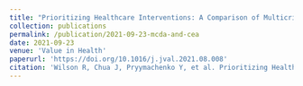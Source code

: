 ```yaml
---
title: "Prioritizing Healthcare Interventions: A Comparison of Multicriteria Decision Analysis and Cost-Effectiveness Analysis"
collection: publications
permalink: /publication/2021-09-23-mcda-and-cea
date: 2021-09-23
venue: 'Value in Health'
paperurl: 'https://doi.org/10.1016/j.jval.2021.08.008'
citation: 'Wilson R, Chua J, Pryymachenko Y, et al. Prioritizing Healthcare Interventions: A Comparison of Multicriteria Decision Analysis and Cost-Effectiveness Analysis. Value in Health 2021;In Press.'
---
```

